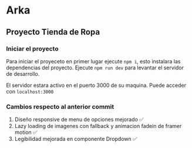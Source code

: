 # Arka

## Proyecto Tienda de Ropa

### Iniciar el proyecto

Para iniciar el proyeceto en primer lugar ejecute `npm i`, esto instalara las dependencias del proyecto. Ejecute `npm run dev` para levantar el servidor de desarrollo.

El servidor estara activo en el puerto 3000 de su maquina. Puede acceder con `localhost:3000`

### Cambios respecto al anterior commit

1. Diseño responsive de menu de opciones mejorado ✅
2. Lazy loading de imagenes con fallback y animacion fadein de framer motion ✅
3. Legibilidad mejorada en componente Dropdown ✅
